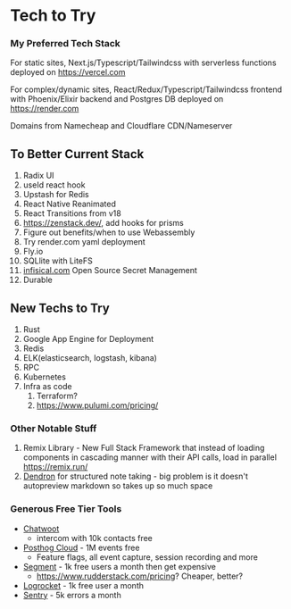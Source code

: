 # Tech to Try

### My Preferred Tech Stack

For static sites, Next.js/Typescript/Tailwindcss with serverless functions deployed on https://vercel.com

For complex/dynamic sites, React/Redux/Typescript/Tailwindcss frontend with Phoenix/Elixir backend and Postgres DB deployed on https://render.com 

Domains from Namecheap and Cloudflare CDN/Nameserver

## To Better Current Stack

1. Radix UI
2. useId react hook
3. Upstash for Redis
4. React Native Reanimated
5. React Transitions from v18
6. https://zenstack.dev/, add hooks for prisms
7. Figure out benefits/when to use Webassembly
8. Try render.com yaml deployment
9. Fly.io 
10. SQLlite with LiteFS
11. [infisical.com](mailto:tony@infisical.com)  Open Source Secret Management
12. Durable

## New Techs to Try

1. Rust
2. Google App Engine for Deployment
3. Redis
4. ELK(elasticsearch, logstash, kibana)
5. RPC 
6. Kubernetes
8. Infra as code
   1. Terraform?
   2. https://www.pulumi.com/pricing/


### Other Notable Stuff

1. Remix Library - New Full Stack Framework that instead of loading components in cascading manner with their API calls, load in parallel https://remix.run/
2. [Dendron](https://www.dendron.so/) for structured note taking - big problem is it doesn't autopreview markdown so takes up so much space

### Generous Free Tier Tools

- [Chatwoot](https://www.chatwoot.com/) 
  - intercom with 10k contacts free
- [Posthog Cloud](https://posthog.com/) - 1M events free
  - Feature flags, all event capture, session recording and more
- [Segment](https://segment.com/pricing/) - 1k free users a month then get expensive
  - https://www.rudderstack.com/pricing? Cheaper, better?
- [Logrocket]() - 1k free user a month
- [Sentry](https://sentry.io/pricing/) - 5k errors a month

